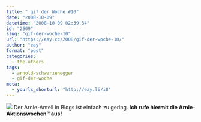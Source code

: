 ```yaml
---
title: ".gif der Woche #10"
date: "2008-10-09"
datetime: "2008-10-09 02:39:34"
id: "2509"
slug: "gif-der-woche-10"
url: "https://eay.cc/2008/gif-der-woche-10/"
author: "eay"
format: "post"
categories:
  - the-others
tags:
  - arnold-schwarzenegger
  - gif-der-woche
meta:
  - yourls_shorturl: "http://eay.li/i8"
---
```


![](/uploads/2008/flyingarnie.gif) Der Arnie-Anteil in Blogs ist einfach zu gering. **Ich rufe hiermit die Arnie-Aktionswochen™ aus!**
